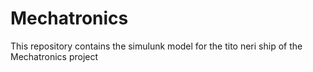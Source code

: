 # Mechatronics
This repository contains the simulunk model for the tito neri ship of the Mechatronics project
